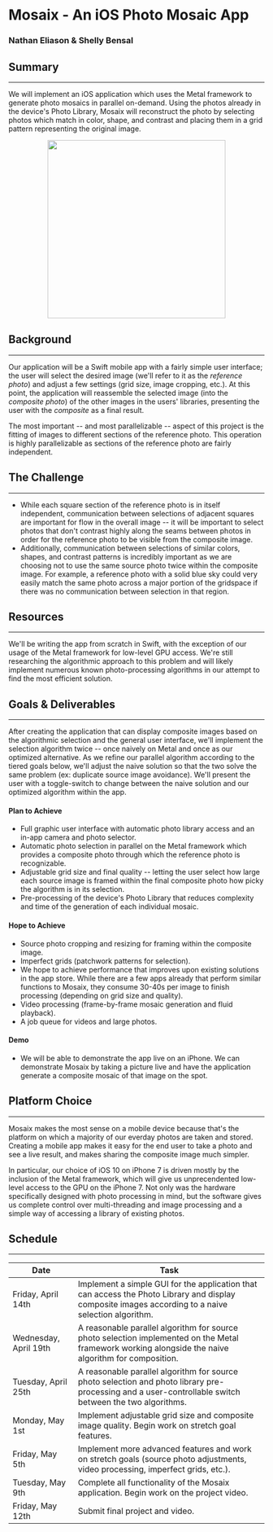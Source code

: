 # Mosaix - An iOS Photo Mosaic App
### Nathan Eliason & Shelly Bensal

## Summary
______

We will implement an iOS application which uses the Metal framework to generate photo mosaics in parallel on-demand. Using the photos already in the device's Photo Library, Mosaix will reconstruct the photo by selecting photos which match in color, shape, and contrast and placing them in a grid pattern representing the original image.

<p align="center">
  <img width="350" src="http://download2.artensoft.com/artensoft_com/ArtensoftPhotoMosaicWizard/gallery/flower_cat_1920.jpg">
</p>

## Background
______
Our application will be a Swift mobile app with a fairly simple user interface; the user will select the desired image (we'll refer to it as the _reference photo_) and adjust a few settings (grid size, image cropping, etc.). At this point, the application will reassemble the selected image (into the _composite photo_) of the other images in the users' libraries, presenting the user with the _composite_ as a final result.

The most important -- and most parallelizable -- aspect of this project is the fitting of images to different sections of the reference photo. This operation is highly parallelizable as sections of the reference photo are fairly independent.


## The Challenge
______
 - While each square section of the reference photo is in itself independent, communication between selections of adjacent squares are important for flow in the overall image -- it will be important to select photos that don't contrast highly along the seams between photos in order for the reference photo to be visible from the composite image.
 - Additionally, communication between selections of similar colors, shapes, and contrast patterns is incredibly important as we are choosing not to use the same source photo twice within the composite image. For example, a reference photo with a solid blue sky could very easily match the same photo across a major portion of the gridspace if there was no communication between selection in that region.


## Resources
______
We'll be writing the app from scratch in Swift, with the exception of our usage of the Metal framework for low-level GPU access. We're still researching the algorithmic approach to this problem and will likely implement numerous known photo-processing algorithms in our attempt to find the most efficient solution.


## Goals & Deliverables
______

After creating the application that can display composite images based on the algorithmic selection and the general user interface, we'll implement the selection algorithm twice -- once naively on Metal and once as our optimized alternative. As we refine our parallel algorithm according to the tiered goals below, we'll adjust the naive solution so that the two solve the same problem (ex: duplicate source image avoidance). We'll present the user with a toggle-switch to change between the naive solution and our optimized algorithm within the app.


#### Plan to Achieve
 - Full graphic user interface with automatic photo library access and an in-app camera and photo selector.
 - Automatic photo selection in parallel on the Metal framework which provides a composite photo through which the reference photo is recognizable.
 - Adjustable grid size and final quality -- letting the user select how large each source image is framed within the final composite photo how picky the algorithm is in its selection.
 - Pre-processing of the device's Photo Library that reduces complexity and time of the generation of each individual mosaic.


#### Hope to Achieve
 - Source photo cropping and resizing for framing within the composite image.
 - Imperfect grids (patchwork patterns for selection).
 - We hope to achieve performance that improves upon existing solutions in the app store. While there are a few apps already that perform similar functions to Mosaix, they consume 30-40s per image to finish processing (depending on grid size and quality).
 - Video processing (frame-by-frame mosaic generation and fluid playback).
 - A job queue for videos and large photos.

#### Demo
 - We will be able to demonstrate the app live on an iPhone. We can demonstrate Mosaix by taking a picture live and have the application generate a composite mosaic of that image on the spot.

## Platform Choice
______
Mosaix makes the most sense on a mobile device because that's the platform on which a majority of our everday photos are taken and stored. Creating a mobile app makes it easy for the end user to take a photo and see a live result, and makes sharing the composite image much simpler. 

In particular, our choice of iOS 10 on iPhone 7 is driven mostly by the inclusion of the Metal framework, which will give us unprecendented low-level access to the GPU on the iPhone 7. Not only was the hardware specifically designed with photo processing in mind, but the software gives us complete control over multi-threading and image processing and a simple way of accessing a library of existing photos.


## Schedule
______

Date | Task
-----|-----
Friday, April 14th | Implement a simple GUI for the application that can access the Photo Library and display composite images according to a naive selection algorithm.
Wednesday, April 19th | A reasonable parallel algorithm for source photo selection implemented on the Metal framework working alongside the naive algorithm for composition.
Tuesday, April 25th | A reasonable parallel algorithm for source photo selection and photo library pre-processing and a user-controllable switch between the two algorithms.
Monday, May 1st | Implement adjustable grid size and composite image quality. Begin work on stretch goal features.
Friday, May 5th | Implement more advanced features and work on stretch goals (source photo adjustments, video processing, imperfect grids, etc.).
Tuesday, May 9th | Complete all functionality of the Mosaix application. Begin work on the project video.
Friday, May 12th | Submit final project and video.
